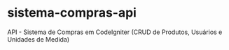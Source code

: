 # sistema-compras-api
API - Sistema de Compras em CodeIgniter (CRUD de Produtos, Usuários e Unidades de Medida)
